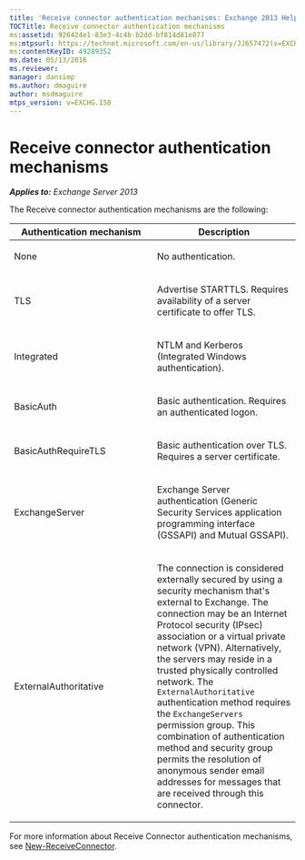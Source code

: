 ```yaml
---
title: 'Receive connector authentication mechanisms: Exchange 2013 Help'
TOCTitle: Receive connector authentication mechanisms
ms:assetid: 926424e1-83e3-4c4b-b2dd-bf814d81e877
ms:mtpsurl: https://technet.microsoft.com/en-us/library/JJ657472(v=EXCHG.150)
ms:contentKeyID: 49289352
ms.date: 05/13/2016
ms.reviewer: 
manager: dansimp
ms.author: dmaguire
author: msdmaguire
mtps_version: v=EXCHG.150
---
```


# Receive connector authentication mechanisms

_**Applies to:** Exchange Server 2013_

The Receive connector authentication mechanisms are the following:

<table>
<colgroup>
<col style="width: 50%" />
<col style="width: 50%" />
</colgroup>
<thead>
<tr class="header">
<th>Authentication mechanism</th>
<th>Description</th>
</tr>
</thead>
<tbody>
<tr class="odd">
<td><p>None</p></td>
<td><p>No authentication.</p></td>
</tr>
<tr class="even">
<td><p>TLS</p></td>
<td><p>Advertise STARTTLS. Requires availability of a server certificate to offer TLS.</p></td>
</tr>
<tr class="odd">
<td><p>Integrated</p></td>
<td><p>NTLM and Kerberos (Integrated Windows authentication).</p></td>
</tr>
<tr class="even">
<td><p>BasicAuth</p></td>
<td><p>Basic authentication. Requires an authenticated logon.</p></td>
</tr>
<tr class="odd">
<td><p>BasicAuthRequireTLS</p></td>
<td><p>Basic authentication over TLS. Requires a server certificate.</p></td>
</tr>
<tr class="even">
<td><p>ExchangeServer</p></td>
<td><p>Exchange Server authentication (Generic Security Services application programming interface (GSSAPI) and Mutual GSSAPI).</p></td>
</tr>
<tr class="odd">
<td><p>ExternalAuthoritative</p></td>
<td><p>The connection is considered externally secured by using a security mechanism that's external to Exchange. The connection may be an Internet Protocol security (IPsec) association or a virtual private network (VPN). Alternatively, the servers may reside in a trusted physically controlled network. The <code>ExternalAuthoritative</code> authentication method requires the <code>ExchangeServers</code> permission group. This combination of authentication method and security group permits the resolution of anonymous sender email addresses for messages that are received through this connector.</p></td>
</tr>
</tbody>
</table>

For more information about Receive Connector authentication mechanisms, see [New-ReceiveConnector](https://technet.microsoft.com/en-us/library/bb125139\(v=exchg.150\)).
